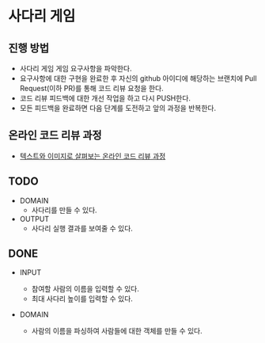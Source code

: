 # 사다리 게임
## 진행 방법
* 사다리 게임 게임 요구사항을 파악한다.
* 요구사항에 대한 구현을 완료한 후 자신의 github 아이디에 해당하는 브랜치에 Pull Request(이하 PR)를 통해 코드 리뷰 요청을 한다.
* 코드 리뷰 피드백에 대한 개선 작업을 하고 다시 PUSH한다.
* 모든 피드백을 완료하면 다음 단계를 도전하고 앞의 과정을 반복한다.

## 온라인 코드 리뷰 과정
* [텍스트와 이미지로 살펴보는 온라인 코드 리뷰 과정](https://github.com/nextstep-step/nextstep-docs/tree/master/codereview)

## TODO

* DOMAIN
    * 사다리를 만들 수 있다.
* OUTPUT
    * 사다리 실행 결과를 보여줄 수 있다.
## DONE


* INPUT
  * 참여할 사람의 이름을 입력할 수 있다.
  * 최대 사다리 높이를 입력할 수 있다.

* DOMAIN
  * 사람의 이름을 파싱하여 사람들에 대한 객체를 만들 수 있다.
  